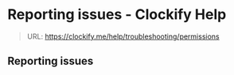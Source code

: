 # Reporting issues - Clockify Help

> URL: https://clockify.me/help/troubleshooting/permissions

## Reporting issues